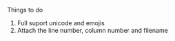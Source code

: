 Things to do

1. Full suport unicode and emojis
2. Attach the line number, column number and filename
